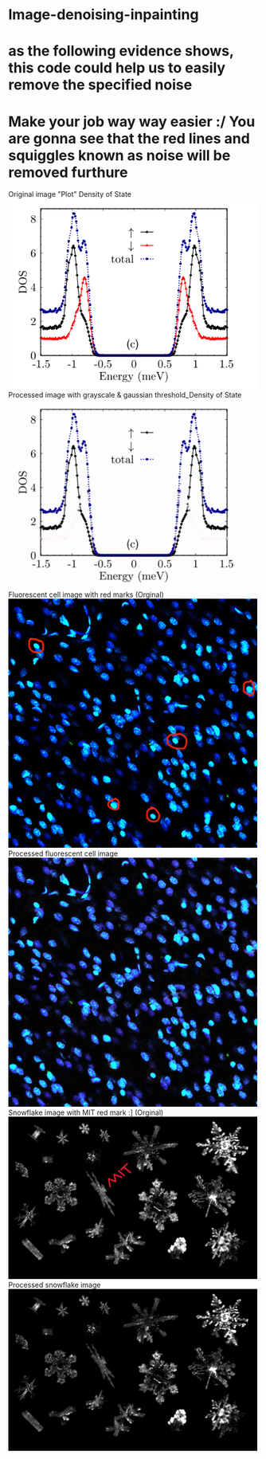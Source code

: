 # Image-denoising-inpainting
# as the following evidence shows, this code could help us to easily remove the specified noise
# Make your job way way easier :/  You are gonna see that the red lines and squiggles known as noise will be removed furthure
Original image "Plot" Density of State                                                                                                        
<img src="https://github.com/JonasRaschidie/Image-denoising-inpainting/blob/main/DOS_2.png" width="500"/>                                                           
Processed image with grayscale & gaussian threshold_Density of State                                                                           
<img src="https://github.com/JonasRaschidie/Image-denoising-inpainting/blob/main/output_image_enhanced_red_removed-DOS.png" width="500"/>                                                                                                                     
Fluorescent cell image with red marks (Orginal)                                                                                                   
<img src="https://github.com/JonasRaschidie/Image-denoising-inpainting/blob/main/Input-F%20cells.jpeg" width="500"/>                        
Processed fluorescent cell image                                                                                                              
<img src="https://github.com/JonasRaschidie/Image-denoising-inpainting/blob/main/output_image_enhanced_red_traces_removed.png" width="500"/>                                                                                                                             
Snowflake image with MIT red mark :]    (Orginal)                                                                                         
  <img src="https://github.com/JonasRaschidie/Image-denoising-inpainting/blob/main/Input_s%20crystals.jpg" width="500"/>                  
  Processed snowflake image                                                                                                              
   <img src="https://github.com/JonasRaschidie/Image-denoising-inpainting/blob/main/output_image_grayscale-s%20crystals.png" width="500"/>  
